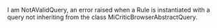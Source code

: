 I am NotAValidQuery, an error raised when a Rule is instantiated with a query not inheriting from the class MiCriticBrowserAbstractQuery.